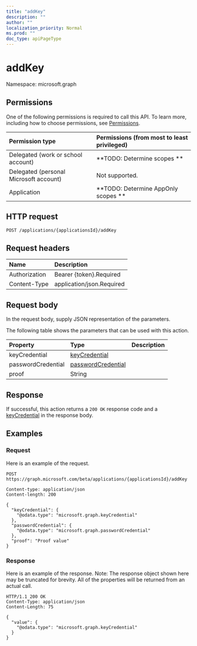 ```yaml
---
title: "addKey"
description: ""
author: ""
localization_priority: Normal
ms.prod: ""
doc_type: apiPageType
---
```


# addKey

Namespace: microsoft.graph



## Permissions
One of the following permissions is required to call this API. To learn more, including how to choose permissions, see [Permissions](/concepts/permissions-reference.md).

|Permission type|Permissions (from most to least privileged)|
|:---|:---|
|Delegated (work or school account)|**TODO: Determine scopes **|
|Delegated (personal Microsoft account)|Not supported.|
|Application|**TODO: Determine AppOnly scopes **|

## HTTP request
<!-- {
  "blockType": "ignored"
}
-->
``` http
POST /applications/{applicationsId}/addKey
```

## Request headers
|Name|Description|
|:---|:---|
|Authorization|Bearer {token}.Required|
|Content-Type|application/json.Required|

## Request body
In the request body, supply JSON representation of the parameters.

The following table shows the parameters that can be used with this action.

|Property|Type|Description|
|:---|:---|:---|
|keyCredential|[keyCredential](../resources/keycredential.md)||
|passwordCredential|[passwordCredential](../resources/passwordcredential.md)||
|proof|String||



## Response
If successful, this action returns a `200 OK` response code and a [keyCredential](../resources/keycredential.md) in the response body.

## Examples

### Request
Here is an example of the request.
<!-- {
  "blockType": "request",
  "name": "application_addkey"
}
-->
``` http
POST https://graph.microsoft.com/beta/applications/{applicationsId}/addKey

Content-type: application/json
Content-length: 200

{
  "keyCredential": {
    "@odata.type": "microsoft.graph.keyCredential"
  },
  "passwordCredential": {
    "@odata.type": "microsoft.graph.passwordCredential"
  },
  "proof": "Proof value"
}
```

### Response
Here is an example of the response. Note: The response object shown here may be truncated for brevity. All of the properties will be returned from an actual call.
<!-- {
  "blockType": "response",
  "truncated": true,
  "@odata.type": "microsoft.graph.keycredential"
}
-->
``` http
HTTP/1.1 200 OK
Content-Type: application/json
Content-Length: 75

{
  "value": {
    "@odata.type": "microsoft.graph.keyCredential"
  }
}
```

